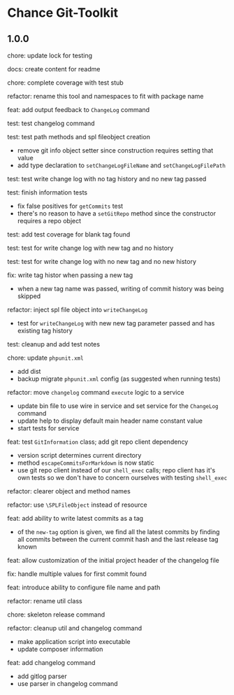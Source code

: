 # Chance Git-Toolkit

## 1.0.0

chore: update lock for testing

docs: create content for readme

chore: complete coverage with test stub

refactor: rename this tool and namespaces to fit with package name

feat: add output feedback to `ChangeLog` command

test: test changelog command

test: test path methods and spl fileobject creation

- remove git info object setter since construction requires setting that value
- add type declaration to `setChangeLogFileName` and `setChangeLogFilePath`

test: test write change log with no tag history and no new tag passed

test: finish information tests

- fix false positives for `getCommits` test
- there's no reason to have a `setGitRepo` method since the constructor requires a repo object

test: add test coverage for blank tag found

test: test for write change log with new tag and no history

test: test for write change log with no new tag and no new history

fix: write tag histor when passing a new tag

- when a new tag name was passed, writing of commit history was being skipped

refactor: inject spl file object into `writeChangeLog`

- test for `writeChangeLog` with new new tag parameter passed and has existing tag history

test: cleanup and add test notes

chore: update `phpunit.xml`

- add dist
- backup migrate `phpunit.xml` config \(as suggested when running tests\)

refactor: move `changelog` command `execute` logic to a service

- update bin file to use wire in service and set service for the `ChangeLog` command
- update help to display default main header name constant value
- start tests for service

feat: test `GitInformation` class; add git repo client dependency

- version script determines current directory
- method `escapeCommitsForMarkdown` is now static
- use git repo client instead of our `shell_exec` calls; repo client has it's own tests so we don't have to concern
  ourselves with testing `shell_exec`

refactor: clearer object and method names

refactor: use `\SPLFileObject` instead of resource

feat: add ability to write latest commits as a tag

- of the `new-tag` option is given, we find all the latest commits by finding all commits between the current commit
  hash and the last release tag known

feat: allow customization of the initial project header of the changelog file

fix: handle multiple values for first commit found

feat: introduce ability to configure file name and path

refactor: rename util class

chore: skeleton release command

refactor: cleanup util and changelog command

- make application script into executable
- update composer information

feat: add changelog command

- add gitlog parser
- use parser in changelog command

